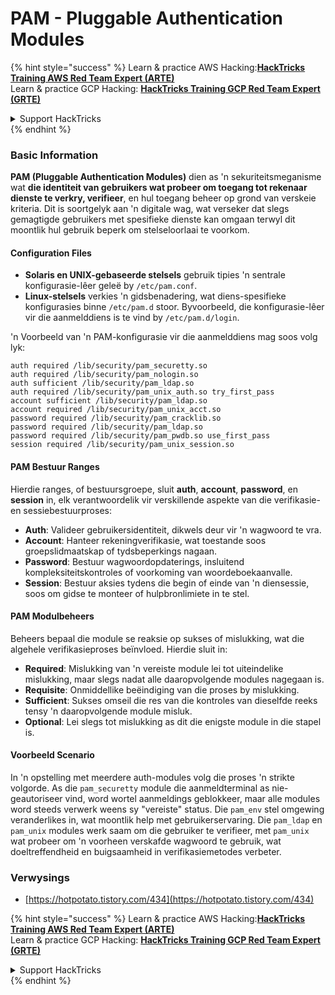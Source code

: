 # PAM - Pluggable Authentication Modules

{% hint style="success" %}
Learn & practice AWS Hacking:<img src="/.gitbook/assets/arte.png" alt="" data-size="line">[**HackTricks Training AWS Red Team Expert (ARTE)**](https://training.hacktricks.xyz/courses/arte)<img src="/.gitbook/assets/arte.png" alt="" data-size="line">\
Learn & practice GCP Hacking: <img src="/.gitbook/assets/grte.png" alt="" data-size="line">[**HackTricks Training GCP Red Team Expert (GRTE)**<img src="/.gitbook/assets/grte.png" alt="" data-size="line">](https://training.hacktricks.xyz/courses/grte)

<details>

<summary>Support HackTricks</summary>

* Check the [**subscription plans**](https://github.com/sponsors/carlospolop)!
* **Join the** 💬 [**Discord group**](https://discord.gg/hRep4RUj7f) or the [**telegram group**](https://t.me/peass) or **follow** us on **Twitter** 🐦 [**@hacktricks\_live**](https://twitter.com/hacktricks\_live)**.**
* **Share hacking tricks by submitting PRs to the** [**HackTricks**](https://github.com/carlospolop/hacktricks) and [**HackTricks Cloud**](https://github.com/carlospolop/hacktricks-cloud) github repos.

</details>
{% endhint %}


### Basic Information

**PAM (Pluggable Authentication Modules)** dien as 'n sekuriteitsmeganisme wat **die identiteit van gebruikers wat probeer om toegang tot rekenaar dienste te verkry, verifieer**, en hul toegang beheer op grond van verskeie kriteria. Dit is soortgelyk aan 'n digitale wag, wat verseker dat slegs gemagtigde gebruikers met spesifieke dienste kan omgaan terwyl dit moontlik hul gebruik beperk om stelseloorlaai te voorkom.

#### Configuration Files

* **Solaris en UNIX-gebaseerde stelsels** gebruik tipies 'n sentrale konfigurasie-lêer geleë by `/etc/pam.conf`.
* **Linux-stelsels** verkies 'n gidsbenadering, wat diens-spesifieke konfigurasies binne `/etc/pam.d` stoor. Byvoorbeeld, die konfigurasie-lêer vir die aanmelddiens is te vind by `/etc/pam.d/login`.

'n Voorbeeld van 'n PAM-konfigurasie vir die aanmelddiens mag soos volg lyk:
```
auth required /lib/security/pam_securetty.so
auth required /lib/security/pam_nologin.so
auth sufficient /lib/security/pam_ldap.so
auth required /lib/security/pam_unix_auth.so try_first_pass
account sufficient /lib/security/pam_ldap.so
account required /lib/security/pam_unix_acct.so
password required /lib/security/pam_cracklib.so
password required /lib/security/pam_ldap.so
password required /lib/security/pam_pwdb.so use_first_pass
session required /lib/security/pam_unix_session.so
```
#### **PAM Bestuur Ranges**

Hierdie ranges, of bestuursgroepe, sluit **auth**, **account**, **password**, en **session** in, elk verantwoordelik vir verskillende aspekte van die verifikasie- en sessiebestuurproses:

* **Auth**: Valideer gebruikersidentiteit, dikwels deur vir 'n wagwoord te vra.
* **Account**: Hanteer rekeningverifikasie, wat toestande soos groepslidmaatskap of tydsbeperkings nagaan.
* **Password**: Bestuur wagwoordopdaterings, insluitend kompleksiteitskontroles of voorkoming van woordeboekaanvalle.
* **Session**: Bestuur aksies tydens die begin of einde van 'n diensessie, soos om gidse te monteer of hulpbronlimiete in te stel.

#### **PAM Modulbeheers**

Beheers bepaal die module se reaksie op sukses of mislukking, wat die algehele verifikasieproses beïnvloed. Hierdie sluit in:

* **Required**: Mislukking van 'n vereiste module lei tot uiteindelike mislukking, maar slegs nadat alle daaropvolgende modules nagegaan is.
* **Requisite**: Onmiddellike beëindiging van die proses by mislukking.
* **Sufficient**: Sukses omseil die res van die kontroles van dieselfde reeks tensy 'n daaropvolgende module misluk.
* **Optional**: Lei slegs tot mislukking as dit die enigste module in die stapel is.

#### Voorbeeld Scenario

In 'n opstelling met meerdere auth-modules volg die proses 'n strikte volgorde. As die `pam_securetty` module die aanmeldterminal as nie-geautoriseer vind, word wortel aanmeldings geblokkeer, maar alle modules word steeds verwerk weens sy "vereiste" status. Die `pam_env` stel omgewing veranderlikes in, wat moontlik help met gebruikerservaring. Die `pam_ldap` en `pam_unix` modules werk saam om die gebruiker te verifieer, met `pam_unix` wat probeer om 'n voorheen verskafde wagwoord te gebruik, wat doeltreffendheid en buigsaamheid in verifikasiemetodes verbeter.

### Verwysings

* [https://hotpotato.tistory.com/434](https://hotpotato.tistory.com/434)


{% hint style="success" %}
Learn & practice AWS Hacking:<img src="/.gitbook/assets/arte.png" alt="" data-size="line">[**HackTricks Training AWS Red Team Expert (ARTE)**](https://training.hacktricks.xyz/courses/arte)<img src="/.gitbook/assets/arte.png" alt="" data-size="line">\
Learn & practice GCP Hacking: <img src="/.gitbook/assets/grte.png" alt="" data-size="line">[**HackTricks Training GCP Red Team Expert (GRTE)**<img src="/.gitbook/assets/grte.png" alt="" data-size="line">](https://training.hacktricks.xyz/courses/grte)

<details>

<summary>Support HackTricks</summary>

* Check the [**subscription plans**](https://github.com/sponsors/carlospolop)!
* **Join the** 💬 [**Discord group**](https://discord.gg/hRep4RUj7f) or the [**telegram group**](https://t.me/peass) or **follow** us on **Twitter** 🐦 [**@hacktricks\_live**](https://twitter.com/hacktricks\_live)**.**
* **Share hacking tricks by submitting PRs to the** [**HackTricks**](https://github.com/carlospolop/hacktricks) and [**HackTricks Cloud**](https://github.com/carlospolop/hacktricks-cloud) github repos.

</details>
{% endhint %}
